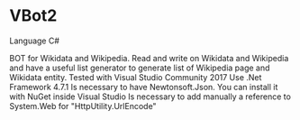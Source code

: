 VBot2
====
Language C#

BOT for Wikidata and Wikipedia. Read and write on Wikidata and Wikipedia and have a useful list generator to generate list of Wikipedia page and Wikidata entity.
Tested with Visual Studio Community 2017
Use .Net Framework 4.7.1
Is necessary to have Newtonsoft.Json. You can install it with NuGet inside Visual Studio
Is necessary to add manually a reference to System.Web for "HttpUtility.UrlEncode"
